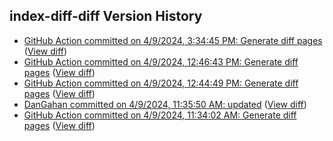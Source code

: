 ## index-diff-diff Version History

* [GitHub Action committed on 4/9/2024, 3:34:45 PM: Generate diff pages](https://github.com/DanGahanCGI/DanGahanCGI.github.io/commit/78a43219088e2dc57a967260348684153f6548fd) ([View diff](https://github.com/DanGahanCGI/DanGahanCGI.github.io/compare/3d09ccf432e58008c18ac6fb3f1974a30b2c113c...78a43219088e2dc57a967260348684153f6548fd))
* [GitHub Action committed on 4/9/2024, 12:46:43 PM: Generate diff pages](https://github.com/DanGahanCGI/DanGahanCGI.github.io/commit/3bf39260d05bbc684b853e1490cc6c39092c35cd) ([View diff](https://github.com/DanGahanCGI/DanGahanCGI.github.io/compare/8c030498e1101eb53d549a031af88c13b9143e72...3bf39260d05bbc684b853e1490cc6c39092c35cd))
* [GitHub Action committed on 4/9/2024, 12:44:49 PM: Generate diff pages](https://github.com/DanGahanCGI/DanGahanCGI.github.io/commit/65feeaa2a2939b708f16c5139eaa092ad18fb013) ([View diff](https://github.com/DanGahanCGI/DanGahanCGI.github.io/compare/aa76dec990faa062fb2b0bd1eb4fd85328823cbb...65feeaa2a2939b708f16c5139eaa092ad18fb013))
* [DanGahan committed on 4/9/2024, 11:35:50 AM: updated](https://github.com/DanGahanCGI/DanGahanCGI.github.io/commit/0fe30118150f900534ecf5706b6cb1b404cc60d6) ([View diff](https://github.com/DanGahanCGI/DanGahanCGI.github.io/compare/9d680aff3d3ef48c70bfeaf45cecd42f2848c031...0fe30118150f900534ecf5706b6cb1b404cc60d6))
* [GitHub Action committed on 4/9/2024, 11:34:02 AM: Generate diff pages](https://github.com/DanGahanCGI/DanGahanCGI.github.io/commit/9d680aff3d3ef48c70bfeaf45cecd42f2848c031) ([View diff](https://github.com/DanGahanCGI/DanGahanCGI.github.io/compare/166f95ec54e1f97b915f3c627feec952d0d1d2c7...9d680aff3d3ef48c70bfeaf45cecd42f2848c031))
